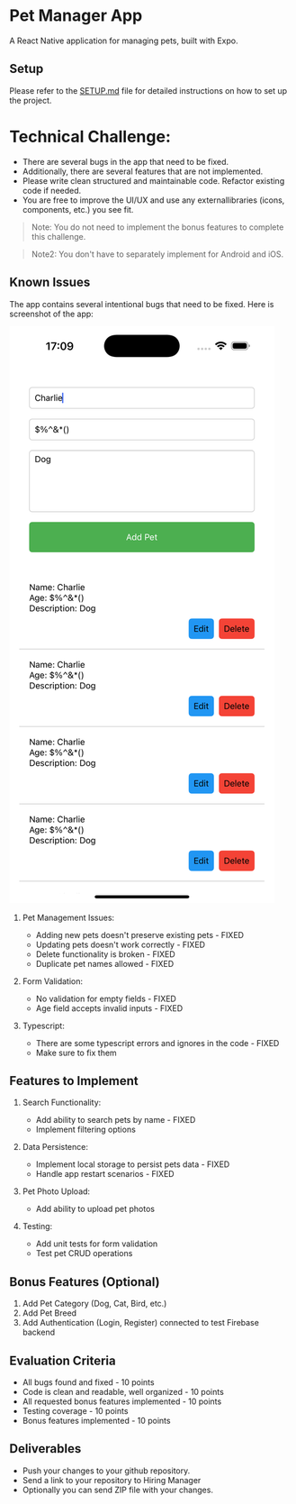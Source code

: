 # Pet Manager App

A React Native application for managing pets, built with Expo.

## Setup

Please refer to the [SETUP.md](./SETUP.md) file for detailed instructions on how to set up the project.

# Technical Challenge:

- There are several bugs in the app that need to be fixed.
- Additionally, there are several features that are not implemented.
- Please write clean structured and maintainable code. Refactor existing code if needed.
- You are free to improve the UI/UX and use any externallibraries (icons, components, etc.) you see fit.

> Note: You do not need to implement the bonus features to complete this challenge.

> Note2: You don't have to separately implement for Android and iOS.

## Known Issues

The app contains several intentional bugs that need to be fixed.
Here is screenshot of the app:

![App Screenshot](./SimulatorScreenshot.png)

1. Pet Management Issues:

   - Adding new pets doesn't preserve existing pets - FIXED
   - Updating pets doesn't work correctly - FIXED
   - Delete functionality is broken - FIXED
   - Duplicate pet names allowed -  FIXED

2. Form Validation:

   - No validation for empty fields - FIXED
   - Age field accepts invalid inputs - FIXED

3. Typescript:
   - There are some typescript errors and ignores in the code - FIXED
   - Make sure to fix them

## Features to Implement

1. Search Functionality:

   - Add ability to search pets by name - FIXED
   - Implement filtering options

2. Data Persistence:

   - Implement local storage to persist pets data - FIXED
   - Handle app restart scenarios - FIXED

3. Pet Photo Upload:

   - Add ability to upload pet photos

4. Testing:
   - Add unit tests for form validation
   - Test pet CRUD operations

## Bonus Features (Optional)

1. Add Pet Category (Dog, Cat, Bird, etc.)
2. Add Pet Breed
3. Add Authentication (Login, Register) connected to test Firebase backend

## Evaluation Criteria

- All bugs found and fixed - 10 points
- Code is clean and readable, well organized - 10 points
- All requested bonus features implemented - 10 points
- Testing coverage - 10 points
- Bonus features implemented - 10 points

## Deliverables

- Push your changes to your github repository.
- Send a link to your repository to Hiring Manager
- Optionally you can send ZIP file with your changes.
